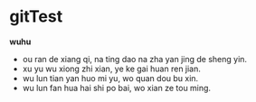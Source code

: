 # gitTest
**wuhu**
- ou ran de xiang qi, na ting dao na zha yan jing de sheng yin.
- xu yu wu xiong zhi xian, ye ke gai huan ren jian.
- wu lun tian yan huo mi yu, wo quan dou bu xin.
- wu lun fan hua hai shi po bai, wo xian ze tou ming.
